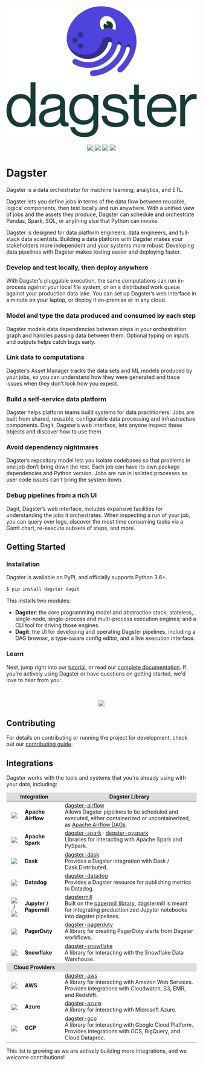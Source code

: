 <p align="center">
<img src="assets/Dagster.png" />
<br /><br />
<a href="https://badge.fury.io/py/dagster"><img src="https://badge.fury.io/py/dagster.svg"></>
<a href="https://coveralls.io/github/dagster-io/dagster?branch=master"><img src="https://coveralls.io/repos/github/dagster-io/dagster/badge.svg?branch=master"></a>
<a href="https://buildkite.com/dagster/dagster"><img src="https://badge.buildkite.com/888545beab829e41e5d7303db15525a2bc3b0f0e33a72759ac.svg?branch=master"></a>
<a href="https://dagster-slackin.herokuapp.com/"><img src="https://dagster-slackin.herokuapp.com/badge.svg"></a>
</p>

# Dagster

Dagster is a data orchestrator for machine learning, analytics, and ETL.

Dagster lets you define jobs in terms of the data flow between reusable, logical components, then test locally and run anywhere. With a unified view of jobs and the assets they produce, Dagster can schedule and orchestrate Pandas, Spark, SQL, or anything else that Python can invoke.

Dagster is designed for data platform engineers, data engineers, and full-stack data scientists. Building a data platform with Dagster makes your stakeholders more independent and your systems more robust. Developing data pipelines with Dagster makes testing easier and deploying faster.

### Develop and test locally, then deploy anywhere

With Dagster’s pluggable execution, the same computations can run in-process against your local file system, or on a distributed work queue against your production data lake. You can set up Dagster’s web interface in a minute on your laptop, or deploy it on-premise or in any cloud.


### Model and type the data produced and consumed by each step

Dagster models data dependencies between steps in your orchestration graph and handles passing data between them. Optional typing on inputs and outputs helps catch bugs early.


### Link data to computations

Dagster’s Asset Manager tracks the data sets and ML models produced by your jobs, so you can understand how they were generated and trace issues when they don’t look how you expect.


### Build a self-service data platform

Dagster helps platform teams build systems for data practitioners. Jobs are built from shared, reusable, configurable data processing and infrastructure components. Dagit, Dagster’s web interface, lets anyone inspect these objects and discover how to use them.


### Avoid dependency nightmares

Dagster’s repository model lets you isolate codebases so that problems in one job don’t bring down the rest. Each job can have its own package dependencies and Python version. Jobs are run in isolated processes so user code issues can't bring the system down.


### Debug pipelines from a rich UI

Dagit, Dagster’s web interface, includes expansive facilities for understanding the jobs it orchestrates.  When inspecting a run of your job, you can query over logs, discover the most time consuming tasks via a Gantt chart, re-execute subsets of steps, and more.

## Getting Started

### Installation

Dagster is available on PyPI, and officially supports Python 3.6+.

```bash
$ pip install dagster dagit
```

This installs two modules:

- **Dagster**: the core programming model and abstraction stack; stateless, single-node,
  single-process and multi-process execution engines; and a CLI tool for driving those engines.
- **Dagit**: the UI for developing and operating Dagster pipelines, including a DAG browser, a
  type-aware config editor, and a live execution interface.

### Learn

Next, jump right into our [tutorial](https://docs.dagster.io/tutorial/), or read our [complete
documentation](https://docs.dagster.io). If you're actively using Dagster or have questions on
getting started, we'd love to hear from you:

<br />
<p align="center">
<a href="https://join.slack.com/t/dagster/shared_invite/enQtNjEyNjkzNTA2OTkzLTI0MzdlNjU0ODVhZjQyOTMyMGM1ZDUwZDQ1YjJmYjI3YzExZGViMDI1ZDlkNTY5OThmYWVlOWM1MWVjN2I3NjU"><img src="https://user-images.githubusercontent.com/609349/63558739-f60a7e00-c502-11e9-8434-c8a95b03ce62.png" width=160px; /></a>
</p>

## Contributing

For details on contributing or running the project for development, check out our [contributing
guide](https://docs.dagster.io/community/contributing/). <br />

## Integrations

Dagster works with the tools and systems that you're already using with your data, including:

<table>
	<thead>
		<tr style="background-color: #ddd" align="center">
			<td colspan=2><b>Integration</b></td>
			<td><b>Dagster Library</b></td>
		</tr>
	</thead>
	<tbody>
		<tr>
			<td align="center" style="border-right: 0px"><img style="vertical-align:middle"  src="https://user-images.githubusercontent.com/609349/57987547-a7e36b80-7a37-11e9-95ae-4c4de2618e87.png"></td>
			<td style="border-left: 0px"> <b>Apache Airflow</b></td>
			<td><a href="https://docs.dagster.io/_apidocs/libraries/dagster-airflow" />dagster-airflow</a><br />Allows Dagster pipelines to be scheduled and executed, either containerized or uncontainerized, as <a href="https://github.com/apache/airflow">Apache Airflow DAGs</a>.</td>
		</tr>
		<tr>
			<td align="center" style="border-right: 0px"><img style="vertical-align:middle"  src="https://user-images.githubusercontent.com/609349/57987976-5ccc5700-7a3d-11e9-9fa5-1a51299b1ccb.png"></td>
			<td style="border-left: 0px"> <b>Apache Spark</b></td>
			<td><a href="https://docs.dagster.io/_apidocs/libraries/dagster-spark" />dagster-spark</a> &middot; <a href="https://docs.dagster.io/_apidocs/libraries/dagster-pyspark" />dagster-pyspark</a>
			<br />Libraries for interacting with Apache Spark and PySpark.
			</td>
		</tr>
		<tr>
			<td align="center" style="border-right: 0px"><img style="vertical-align:middle"  src="https://user-images.githubusercontent.com/609349/58348728-48f66b80-7e16-11e9-9e9f-1a0fea9a49b4.png"></td>
			<td style="border-left: 0px"> <b>Dask</b></td>
			<td><a href="https://docs.dagster.io/_apidocs/libraries/dagster-dask" />dagster-dask</a>
			<br />Provides a Dagster integration with Dask / Dask.Distributed.
			</td>
		</tr>
		<tr>
			<td align="center" style="border-right: 0px"><img style="vertical-align:middle" src="https://user-images.githubusercontent.com/609349/58349731-f36f8e00-7e18-11e9-8a2e-86e086caab66.png"></td>
			<td style="border-left: 0px"> <b>Datadog</b></td>
			<td><a href="https://docs.dagster.io/_apidocs/libraries/dagster-datadog" />dagster-datadog</a>
			<br />Provides a Dagster resource for publishing metrics to Datadog.
			</td>
		</tr>
		<tr>
			<td align="center" style="border-right: 0px"><img style="vertical-align:middle" src="https://user-images.githubusercontent.com/609349/57987809-bf245800-7a3b-11e9-8905-494ed99d0852.png" />
			&nbsp;/&nbsp; <img style="vertical-align:middle" src="https://user-images.githubusercontent.com/609349/57987827-fa268b80-7a3b-11e9-8a18-b675d76c19aa.png">
			</td>
			<td style="border-left: 0px"> <b>Jupyter / Papermill</b></td>
			<td><a href="https://docs.dagster.io/_apidocs/libraries/dagstermill" />dagstermill</a><br />Built on the <a href="https://github.com/nteract/papermill">papermill library</a>, dagstermill is meant for integrating productionized Jupyter notebooks into dagster pipelines.</td>
		</tr>
		<tr>
			<td align="center" style="border-right: 0px"><img style="vertical-align:middle"  src="https://user-images.githubusercontent.com/609349/57988016-f431aa00-7a3d-11e9-8cb6-1309d4246b27.png"></td>
			<td style="border-left: 0px"> <b>PagerDuty</b></td>
			<td><a href="https://docs.dagster.io/_apidocs/libraries/dagster-pagerduty" />dagster-pagerduty</a>
			<br />A library for creating PagerDuty alerts from Dagster workflows.
			</td>
		</tr>
		<tr>
			<td align="center" style="border-right: 0px"><img style="vertical-align:middle" src="https://user-images.githubusercontent.com/609349/58349397-fcac2b00-7e17-11e9-900c-9ab8cf7cb64a.png"></td>
			<td style="border-left: 0px"> <b>Snowflake</b></td>
			<td><a href="https://docs.dagster.io/_apidocs/libraries/dagster-snowflake" />dagster-snowflake</a>
			<br />A library for interacting with the Snowflake Data Warehouse.
			</td>
		</tr>
		<tr style="background-color: #ddd">
			<td colspan=2 align="center"><b>Cloud Providers</b></td>
			<td><b></b></td>
		</tr>
		<tr>
			<td align="center" style="border-right: 0px"><img style="vertical-align:middle" src="https://user-images.githubusercontent.com/609349/57987557-c2b5e000-7a37-11e9-9310-c274481a4682.png"> </td>
			<td style="border-left: 0px"><b>AWS</b></td>
			<td><a href="https://docs.dagster.io/_apidocs/libraries/dagster-aws" />dagster-aws</a>
			<br />A library for interacting with Amazon Web Services. Provides integrations with Cloudwatch, S3, EMR, and Redshift.
			</td>
		</tr>
		<tr>
			<td align="center" style="border-right: 0px"><img style="vertical-align:middle" src="https://user-images.githubusercontent.com/609349/84176312-0bbb4680-aa36-11ea-9580-a70758b12161.png"> </td>
			<td style="border-left: 0px"><b>Azure</b></td>
			<td><a href="https://docs.dagster.io/_apidocs/libraries/dagster-azure" />dagster-azure</a>
			<br />A library for interacting with Microsoft Azure.
			</td>
		</tr>
		<tr>
			<td align="center" style="border-right: 0px"><img style="vertical-align:middle" src="https://user-images.githubusercontent.com/609349/57987566-f98bf600-7a37-11e9-81fa-b8ca1ea6cc1e.png"> </td>
			<td style="border-left: 0px"><b>GCP</b></td>
			<td><a href="https://docs.dagster.io/_apidocs/libraries/dagster-gcp" />dagster-gcp</a>
			<br />A library for interacting with Google Cloud Platform. Provides integrations with GCS, BigQuery, and Cloud Dataproc.
			</td>
		</tr>
	</tbody>
</table>

This list is growing as we are actively building more integrations, and we welcome contributions!
